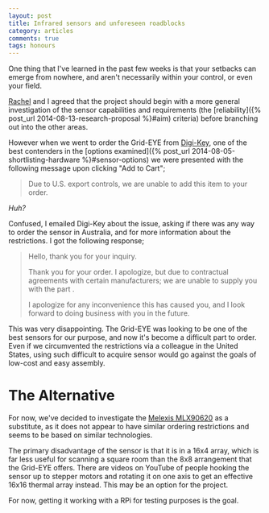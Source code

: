 ```yaml
---
layout: post
title: Infrared sensors and unforeseen roadblocks
category: articles
comments: true
tags: honours
---
```


One thing that I've learned in the past few weeks is that your setbacks can emerge from nowhere, and aren't necessarily within your control, or even your field.

[Rachel](http://people.csse.uwa.edu.au/rachel/) and I agreed that the project should begin with a more general investigation of the sensor capabilities and requirements (the [reliability]({% post_url 2014-08-13-research-proposal %}#aim) criteria) before branching out into the other areas.

However when we went to order the Grid-EYE from [Digi-Key](http://www.digikey.com/product-highlights/us/en/panasonic-grid-eye/2108), one of the best contenders in the [options examined]({% post_url 2014-08-05-shortlisting-hardware %}#sensor-options) we were presented with the following message upon clicking "Add to Cart";

>Due to U.S. export controls, we are unable to add this item to your order.

*Huh?*

Confused, I emailed Digi-Key about the issue, asking if there was any way to order the sensor in Australia, and for more information about the restrictions. I got the following response;

>Hello, thank you for your inquiry.
>
>Thank you for your order.  I apologize, but due to contractual agreements with certain manufacturers; we are unable to supply you with the part .
>
>I apologize for any inconvenience this has caused you, and I look forward to doing business with you in the future.

This was very disappointing. The Grid-EYE was looking to be one of the best sensors for our purpose, and now it's become a difficult part to order. Even if we circumvented the restrictions via a colleague in the United States, using such difficult to acquire sensor would go against the goals of low-cost and easy assembly.

# The Alternative

For now, we've decided to investigate the [Melexis MLX90620](http://www.melexis.com/Infrared-Thermometer-Sensors/Infrared-Thermometer-Sensors/MLX90620-776.aspx) as a substitute, as it does not appear to have similar ordering restrictions and seems to be based on similar technologies.

The primary disadvantage of the sensor is that it is in a 16x4 array, which is far less useful for scanning a square room than the 8x8 arrangement that the Grid-EYE offers. There are videos on YouTube of people hooking the sensor up to stepper motors and rotating it on one axis to get an effective 16x16 thermal array instead. This may be an option for the project.

For now, getting it working with a RPi for testing purposes is the goal.